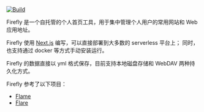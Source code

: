 [![Build](https://github.com/zongwei007/firefly/actions/workflows/build.yml/badge.svg)](https://github.com/zongwei007/firefly/actions/workflows/build.yml)

Firefly 是一个自托管的个人首页工具，用于集中管理个人用户的常用网站和 Web 应用地址。

Firefly 使用 [Next.js](https://nextjs.org/) 编写，可以直接部署到大多数的 serverless 平台上；
同时，也支持通过 docker 等方式手动安装运行。

Firefly 的数据直接以 yml 格式保存，目前支持本地磁盘存储和 WebDAV 两种持久化方式。

Firefly 参考了以下项目：
* [Flame](https://github.com/pawelmalak/flame)
* [Flare](https://github.com/soulteary/flare)